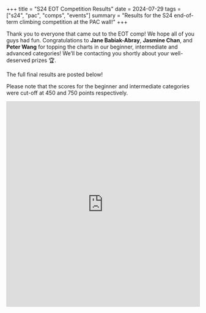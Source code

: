 +++
title = "S24 EOT Competition Results"
date = 2024-07-29
tags = ["s24", "pac", "comps", "events"]
summary = "Results for the S24 end-of-term climbing competition at the PAC wall!"
+++

Thank you to everyone that came out to the EOT comp! We hope all of you guys had fun. Congratulations to **Jane Babiak-Abray**, **Jasmine Chan**, and **Peter Wang** for topping the charts in our beginner, intermediate and advanced categories! We’ll be contacting you shortly about your well-deserved prizes 🏆.

The full final results are posted below!

Please note that the scores for the beginner and intermediate categories were cut-off at 450 and 750 points respectively.

<iframe class="airtable-embed" src="https://airtable.com/embed/appRTXHq0OGhgACB6/shrkMnyfxUfXGaD3A" frameborder="0" onmousewheel="" width="100%" height="533" style="background: transparent; border: 1px solid #ccc;"></iframe>

